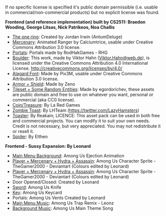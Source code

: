 If no specific license is specified it's public domain permissible (i.e. usable in commercial/non-commercial products) but no explicit license was found.

**Frontend (and reference implementation) built by CS2511: Braedon Wooding, George Litsas, Nick Patrikeos, Noa Challis**
- [The one ring](https://opengameart.org/content/anti-poison-rings): Created by Jordan Irwin (AntumDeluge)
- [Mercenary](https://opengameart.org/content/animated-ranger): Animated Ranger by Calciumtrice, usable under Creative Commons Attribution 3.0 license.
- [Portals](https://opengameart.org/content/portals-32-x-48): Portals made by RodHakGames - RHG
- [Boulder](https://opengameart.org/content/rock-0): This work, made by Viktor Hahn (Viktor.Hahn@web.de), is licensed under the Creative Commons Attribution 4.0 International License. http://creativecommons.org/licenses/by/4.0/
- [Alagard Font](https://opengameart.org/content/pixel-fonts-by-pix3m): Made by Pix3M, usable under Creative Commons Attribution 3.0 license.
- [Armor + Shield](https://zeno.itch.io/armor-icons): Made by Zeno
- [Tileset + Some Random Entities](https://egordorichev.itch.io/toi): Made by egordorichev, these assets are public domain and free to use on whatever you want, personal or commercial (aka CC0 license).
- [Coin/Treasure](https://laredgames.itch.io/gems-coins-free): By La Red Games
- [Zombie Toast](https://lhteam.itch.io/zombie-toast): By LHTeam (https://twitter.com/LazyHamsters)
- [Toaster](https://reakain.itch.io/kitchen-assets): By Reakain; LICENCE: This asset pack can be used in both free and commercial projects. You can modify it to suit your own needs. Credit is not necessary, but very appreciated.  You may not redistribute it or resell it.
- [Spider](https://elthen.itch.io/2d-pixel-art-spider-sprites): By Elthen

**Frontend - Sussy Expansion: By Leonard**
- [Main Menu Background](https://www.youtube.com/watch?v=kvPHbLM16tc): Among Us Ejection Animation
- [Player + Mercenary + Hydra + Assassin](https://www.deviantart.com/thegamer2000/art/Custom-Among-Us-Red-Sprite-873408285): Among Us Character Sprite - TheGamer2000 - Deviantart (Colours edited by Leonard)
- [Player + Mercenary + Hydra + Assassin](https://www.deviantart.com/thegamer2000/art/Custom-Among-Us-Red-Sprite-873408285): Among Us Character Sprite - TheGamer2000 - Deviantart (Colours edited by Leonard)
- Door Opened/Closed: Created by Leonard
- [Sword](https://www.thegamer.com/among-us-roadmap-new-map-colorblind-support/): Among Us Knife
- [Key](https://static.wikia.nocookie.net/among-us-wiki/images/4/41/Admin_card.png/revision/latest?cb=20210616195642): Among Us Keycard
- Portals: Among Us Vents Created by Leonard
- [Main Menu Music](https://www.youtube.com/watch?v=grd-K33tOSM): Among Us Trap Remix - Leonz
- [Background Music](https://www.youtube.com/watch?v=o7oKN3IkO4M): Among Us Main Theme Song